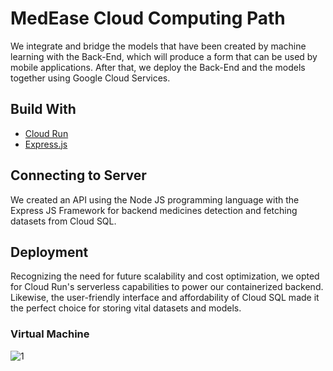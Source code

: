 # MedEase Cloud Computing Path
We integrate and bridge the models that have been created by machine learning with the Back-End, which will produce a form that can be used by mobile applications. After that, we deploy the Back-End and the models together using Google Cloud Services.

## Build With
- [Cloud Run](https://cloud.google.com/run?hl=en)
- [Express.js](http://expressjs.com/en/starter/installing.html)

## Connecting to Server
We created an API using the Node JS programming language with the Express JS Framework for backend medicines detection and fetching datasets from Cloud SQL.

## Deployment
Recognizing the need for future scalability and cost optimization, we opted for Cloud Run's serverless capabilities to power our containerized backend. Likewise, the user-friendly interface and affordability of Cloud SQL made it the perfect choice for storing vital datasets and models.

### Virtual Machine 
![1](https://github.com/fajasumitra/MedEase-Backend/assets/95381061/9fe536dc-866c-4024-b645-ac89ca6d3446)
